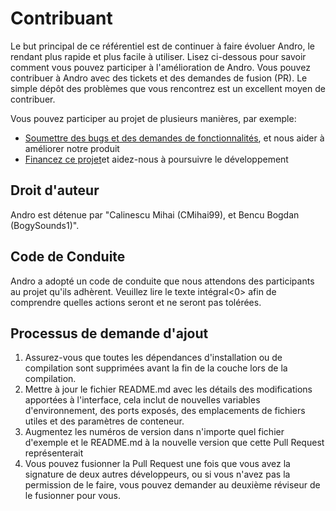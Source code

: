 # Contribuant

Le but principal de ce référentiel est de continuer à faire évoluer Andro, le rendant plus rapide et plus facile à utiliser. Lisez ci-dessous pour savoir comment vous pouvez participer à l'amélioration de Andro. Vous pouvez contribuer à Andro avec des tickets et des demandes de fusion (PR). Le simple dépôt des problèmes que vous rencontrez est un excellent moyen de contribuer.

Vous pouvez participer au projet de plusieurs manières, par exemple:

  - [Soumettre des bugs et des demandes de fonctionnalités](https://github.com/CMihai99/andro/issues), et nous aider à améliorer notre produit
  - [Financez ce projet](https://www.paypal.com/paypalme/Impulse884?locale.x=en_US)et aidez-nous à poursuivre le développement

## Droit d'auteur

Andro est détenue par "Calinescu Mihai (CMihai99), et Bencu Bogdan (BogySounds1)".

## Code de Conduite

Andro a adopté un code de conduite que nous attendons des participants au projet qu'ils adhèrent. Veuillez lire
le texte intégral<0> afin de comprendre quelles actions seront et ne seront pas tolérées.</p> 



## Processus de demande d'ajout

 1. Assurez-vous que toutes les dépendances d'installation ou de compilation sont supprimées avant la fin de la couche lors de la compilation.
 2. Mettre à jour le fichier README.md avec les détails des modifications apportées à l'interface, cela inclut de nouvelles variables d'environnement, des ports exposés, des emplacements de fichiers utiles et des paramètres de conteneur.
 3. Augmentez les numéros de version dans n'importe quel fichier d'exemple et le README.md à la nouvelle version que cette Pull Request représenterait
 4. Vous pouvez fusionner la Pull Request une fois que vous avez la signature de deux autres développeurs, ou si vous n'avez pas la permission de le faire, vous pouvez demander au deuxième réviseur de le fusionner pour vous.